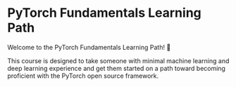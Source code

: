 # PyTorch Fundamentals Learning Path

Welcome to the PyTorch Fundamentals Learning Path! 🎉 

This course is designed to take someone with minimal machine learning and deep learning experience and get them started on a path toward becoming proficient with the PyTorch open source framework.

